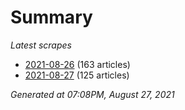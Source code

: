 # Summary
*Latest scrapes*
* [2021-08-26](https://github.com/nuuuwan/news_lk/blob/data/news_lk.2021-08-26.json) (163 articles)
* [2021-08-27](https://github.com/nuuuwan/news_lk/blob/data/news_lk.2021-08-27.json) (125 articles)

*Generated at 07:08PM, August 27, 2021*